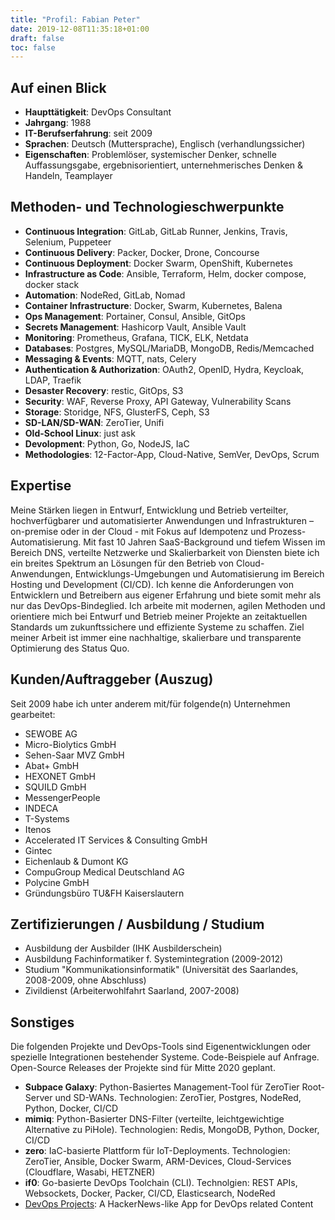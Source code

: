 ```yaml
---
title: "Profil: Fabian Peter"
date: 2019-12-08T11:35:18+01:00
draft: false
toc: false
---
```


## Auf einen Blick
* **Haupttätigkeit**: DevOps Consultant
* **Jahrgang**: 1988
* **IT-Berufserfahrung**: seit 2009
* **Sprachen**: Deutsch (Muttersprache), Englisch (verhandlungssicher)
* **Eigenschaften**: Problemlöser, systemischer Denker, schnelle Auffassungsgabe, ergebnisorientiert, unternehmerisches
Denken & Handeln, Teamplayer

## Methoden- und Technologieschwerpunkte
* **Continuous Integration**: GitLab, GitLab Runner, Jenkins, Travis, Selenium, Puppeteer
* **Continuous Delivery**: Packer, Docker, Drone, Concourse
* **Continuous Deployment**: Docker Swarm, OpenShift, Kubernetes
* **Infrastructure as Code**: Ansible, Terraform, Helm, docker compose, docker stack
* **Automation**: NodeRed, GitLab, Nomad
* **Container Infrastructure**: Docker, Swarm, Kubernetes, Balena
* **Ops Management**: Portainer, Consul, Ansible, GitOps
* **Secrets Management**: Hashicorp Vault, Ansible Vault
* **Monitoring**: Prometheus, Grafana, TICK, ELK, Netdata
* **Databases**: Postgres, MySQL/MariaDB, MongoDB, Redis/Memcached
* **Messaging & Events**: MQTT, nats, Celery
* **Authentication & Authorization**: OAuth2, OpenID, Hydra, Keycloak, LDAP, Traefik
* **Desaster Recovery**: restic, GitOps, S3
* **Security**: WAF, Reverse Proxy, API Gateway, Vulnerability Scans
* **Storage**: Storidge, NFS, GlusterFS, Ceph, S3
* **SD-LAN/SD-WAN**: ZeroTier, Unifi
* **Old-School Linux**: just ask
* **Devolopment**: Python, Go, NodeJS, IaC
* **Methodologies**: 12-Factor-App, Cloud-Native, SemVer, DevOps, Scrum

## Expertise
Meine Stärken liegen in Entwurf, Entwicklung und Betrieb verteilter, hochverfügbarer und automatisierter Anwendungen und Infrastrukturen – on-premise oder in der Cloud - mit Fokus auf Idempotenz und Prozess-Automatisierung. Mit fast 10 Jahren SaaS-Background und tiefem Wissen im Bereich DNS, verteilte Netzwerke und Skalierbarkeit von Diensten biete ich ein breites Spektrum an Lösungen für den Betrieb von Cloud-Anwendungen, Entwicklungs-Umgebungen und Automatisierung im Bereich Hosting und Development (CI/CD). Ich kenne die Anforderungen von Entwicklern und Betreibern aus eigener Erfahrung und biete somit mehr als nur das DevOps-Bindeglied. Ich arbeite mit modernen, agilen Methoden und orientiere mich bei Entwurf und Betrieb meiner Projekte an zeitaktuellen Standards um zukunftssichere und effiziente Systeme zu schaffen. Ziel meiner Arbeit ist immer eine nachhaltige, skalierbare und transparente Optimierung des Status Quo.

## Kunden/Auftraggeber (Auszug)
Seit 2009 habe ich unter anderem mit/für folgende(n) Unternehmen gearbeitet:

* SEWOBE AG
* Micro-Biolytics GmbH
* Sehen-Saar MVZ GmbH
* Abat+ GmbH
* HEXONET GmbH
* SQUILD GmbH
* MessengerPeople
* INDECA
* T-Systems
* Itenos
* Accelerated IT Services & Consulting GmbH
* Gintec
* Eichenlaub & Dumont KG
* CompuGroup Medical Deutschland AG
* Polycine GmbH
* Gründungsbüro TU&FH Kaiserslautern

<!--
For you, DevOps is not just a buzzword. You are both a hands-on person with a "get it done" attitude as well as someone with the bigger IT infrastructure picture in mind. You know your way around Infrastructure Automation, Site Reliability Engineering and Continuous Delivery.
-->


## Zertifizierungen / Ausbildung / Studium
* Ausbildung der Ausbilder (IHK Ausbilderschein)
* Ausbildung Fachinformatiker f. Systemintegration (2009-2012)
* Studium "Kommunikationsinformatik" (Universität des Saarlandes, 2008-2009, ohne Abschluss)
* Zivildienst (Arbeiterwohlfahrt Saarland, 2007-2008)

## Sonstiges
Die folgenden Projekte und DevOps-Tools sind Eigenentwicklungen oder spezielle Integrationen bestehender Systeme. Code-Beispiele auf Anfrage. Open-Source Releases der Projekte sind für Mitte 2020 geplant.

* **Subpace Galaxy**: Python-Basiertes Management-Tool für ZeroTier Root- Server und SD-WANs. Technologien: ZeroTier, Postgres, NodeRed, Python, Docker, CI/CD
* **mimiq**: Python-Basierter DNS-Filter (verteilte, leichtgewichtige Alternative zu PiHole). Technologien: Redis, MongoDB, Python, Docker, CI/CD
* **zero**: IaC-basierte Plattform für IoT-Deployments. Technologien: ZeroTier, Ansible, Docker Swarm, ARM-Devices, Cloud-Services (Cloudflare, Wasabi, HETZNER)
* **if0**: Go-basierte DevOps Toolchain (CLI). Technolgien: REST APIs, Websockets, Docker, Packer, CI/CD, Elasticsearch, NodeRed
* [DevOps Projects](https://devops-projects.de): A HackerNews-like App for DevOps related Content
